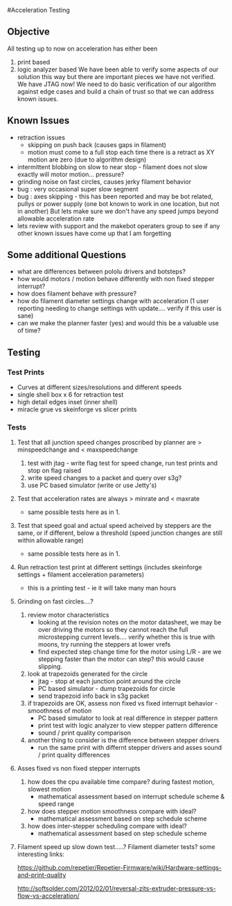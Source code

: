 #Acceleration Testing 

## Objective
All testing up to now on acceleration has either been
1. print based
2. logic analyzer based 
We have been able to verify some aspects of our solution this way but there are important pieces we have not verified.
We have JTAG now!
We need to do basic verification of our algorithm against edge cases and build a chain of trust so that we can address known issues.

## Known Issues
* retraction issues
    * skipping on push back (causes gaps in filament)
    * motion must come to a full stop each time there is a retract as XY motion are zero (due to algorithm design)
* intermittent blobbing on slow to near stop - filament does not slow exactly will motor motion... pressure? 
* grinding noise on fast circles, causes jerky filament behavior
* bug : very occasional super slow segment
* bug : axes skipping - this has been reported and may be bot related, pullys or power supply (one bot known to work in one location, but not in another) But lets make sure we don't have any speed jumps beyond allowable acceleration rate
* lets review with support and the makebot operaters group to see if any other known issues have come up that I am forgetting

## Some additional Questions
* what are differences between pololu drivers and botsteps?
* how would motors / motion behave differently with non fixed stepper interrupt?
* how does filament behave with pressure?
* how do filament diameter settings change with acceleration (1 user reporting needing to change settings with update.... verify if this user is sane)
* can we make the planner faster (yes) and would this be a valuable use of time?

## Testing 
### Test Prints
* Curves at different sizes/resolutions and different speeds
* single shell box x 6 for retraction test
* high detail edges inset (inner shell)
* miracle grue vs skeinforge vs slicer prints

### Tests
1. Test that all junction speed changes proscribed by planner are > minspeedchange and < maxspeedchange

     1. test with jtag - write flag test for speed change, run test prints and stop on flag raised
     2. write speed changes to a packet and query over s3g?
     3. use PC based simulator (write or use Jetty's)
2. Test that acceleration rates are always > minrate and < maxrate
     * same possible tests here as in 1.
3. Test that speed goal and actual speed acheived by steppers are the same, or if different, below a threshold (speed junction changes are still within allowable range)
     * same possible tests here as in 1.
4. Run retraction test print at different settings (includes skeinforge settings + filament acceleration parameters)
     * this is a printing test - ie it will take many man hours
5. Grinding on fast circles....?

    1. review motor characteristics
         * looking at the revision notes on the motor datasheet, we may be over driving the motors so they cannot reach the full microstepping current levels.... verify whether this is true with moons, try running the steppers at lower vrefs
         * find expected step change time for the motor using L/R - are we stepping faster than the motor can step?  this would cause slipping.
    2. look at trapezoids generated for the circle
         * jtag - stop at each junction point around the circle
         * PC based simulator - dump trapezoids for circle
         * send trapezoid info back in s3g packet
    3. if trapezoids are OK, assess non fixed vs fixed interrupt behavior - smoothness of motion
         * PC based simulator to look at real difference in stepper pattern
         * print test with logic analyzer to view stepper pattern difference
         * sound / print quality comparison
    4. another thing to consider is the difference between stepper drivers
         * run the same print with differnt stepper drivers and asses sound / print quality differences
6. Asses fixed vs non fixed stepper interrupts
    1. how does the cpu available time compare? during fastest motion, slowest motion
         * mathematical assessment based on interrupt schedule scheme & speed range
    2. how does stepper motion smoothness compare with ideal?
         * mathematical assessment based on step schedule scheme 
    3. how does inter-stepper scheduling compare with ideal?
         * mathematical assessment based on step schedule scheme 
7. Filament speed up slow down test.....? Filament diameter tests?
    some interesting links:

    https://github.com/repetier/Repetier-Firmware/wiki/Hardware-settings-and-print-quality

    http://softsolder.com/2012/02/01/reversal-zits-extruder-pressure-vs-flow-vs-acceleration/
